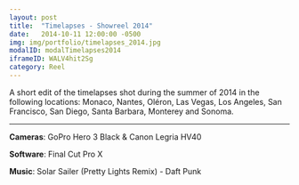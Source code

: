 ```yaml
---
layout: post
title:  "Timelapses - Showreel 2014"
date:   2014-10-11 12:00:00 -0500
img: img/portfolio/timelapses_2014.jpg
modalID: modalTimelapses2014
iframeID: WALV4hit2Sg
category: Reel
---
```

 
A short edit of the timelapses shot during the summer of 2014 in the following locations: Monaco, Nantes, Oléron, 
Las Vegas, Los Angeles, San Francisco, San Diego, Santa Barbara, Monterey and Sonoma.

<hr>

**Cameras**: GoPro Hero 3 Black & Canon Legria HV40

**Software**: Final Cut Pro X

**Music**: Solar Sailer (Pretty Lights Remix) - Daft Punk
